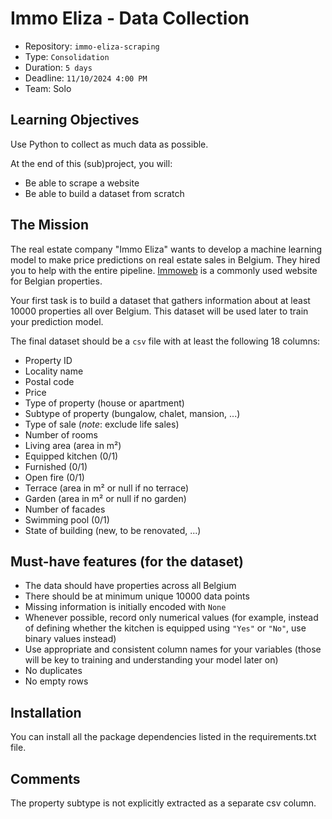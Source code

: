 # Immo Eliza - Data Collection

- Repository: `immo-eliza-scraping`
- Type: `Consolidation`
- Duration: `5 days`
- Deadline: `11/10/2024 4:00 PM`
- Team: Solo

## Learning Objectives

Use Python to collect as much data as possible.

At the end of this (sub)project, you will:
- Be able to scrape a website
- Be able to build a dataset from scratch


## The Mission

The real estate company "Immo Eliza" wants to develop a machine learning model to make price predictions on real estate sales in Belgium. They hired you to help with the entire pipeline. [Immoweb](https://www.immoweb.be/nl) is a commonly used website for Belgian properties.

Your first task is to build a dataset that gathers information about at least 10000 properties all over Belgium. This dataset will be used later to train your prediction model.

The final dataset should be a `csv` file with at least the following 18 columns:
- Property ID
- Locality name
- Postal code
- Price
- Type of property (house or apartment)
- Subtype of property (bungalow, chalet, mansion, ...)
- Type of sale (_note_: exclude life sales)
- Number of rooms
- Living area (area in m²)
- Equipped kitchen (0/1)
- Furnished (0/1)
- Open fire (0/1)
- Terrace (area in m² or null if no terrace)
- Garden (area in m² or null if no garden)
- Number of facades
- Swimming pool (0/1)
- State of building (new, to be renovated, ...)

## Must-have features (for the dataset)

- The data should have properties across all Belgium
- There should be at minimum unique 10000 data points
- Missing information is initially encoded with `None`
- Whenever possible, record only numerical values (for example, instead of defining whether the kitchen is equipped using `"Yes"` or `"No"`, use binary values instead)
- Use appropriate and consistent column names for your variables (those will be key to training and understanding your model later on)
- No duplicates
- No empty rows

## Installation
You can install all the package dependencies listed in the requirements.txt file.

## Comments
The property subtype is not explicitly extracted as a separate csv column.